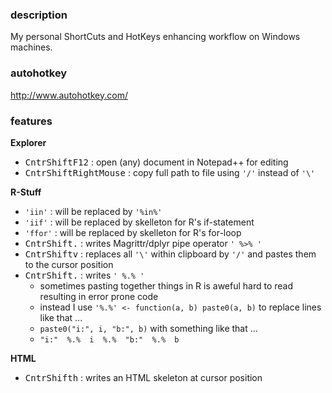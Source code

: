 ### description
My personal ShortCuts and HotKeys enhancing workflow on Windows machines.

### autohotkey
http://www.autohotkey.com/

### features

**Explorer**

- <kbd>Cntr</kbd><kbd>Shift</kbd><kbd>F12</kbd> : open (any) document in Notepad++ for editing
- <kbd>Cntr</kbd><kbd>Shift</kbd><kbd>RightMouse</kbd> : copy full path to file using `'/'` instead of `'\'`


**R-Stuff**

- `'iin'` : will be replaced by `'%in%'`
- `'iif'` : will be replaced by skelleton for R's if-statement
- `'ffor'` : will be replaced by skelleton for R's for-loop
- <kbd>Cntr</kbd><kbd>Shift</kbd><kbd>.</kbd> : writes Magrittr/dplyr pipe operator `' %>% '`
- <kbd>Cntr</kbd><kbd>Shift</kbd><kbd>v</kbd> : replaces all `'\'` within clipboard by `'/'` and pastes them to the cursor position
- <kbd>Cntr</kbd><kbd>Shift</kbd><kbd>.</kbd> : writes `' %.% '`
    - sometimes pasting together things in R is aweful hard to read resulting in error prone code
    - instead I use `'%.%' <- function(a, b) paste0(a, b)` to replace lines like that ...
    - `paste0("i:", i, "b:", b)` with something like that ...
    - `"i:"  %.%  i  %.%  "b:"  %.%  b`


**HTML**

- <kbd>Cntr</kbd><kbd>Shift</kbd><kbd>h</kbd> : writes an HTML skeleton at cursor position




